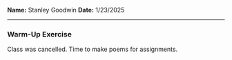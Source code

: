 **Name:** Stanley Goodwin
**Date:** 1/23/2025

---
### Warm-Up Exercise
Class was cancelled. Time to make poems for assignments.

